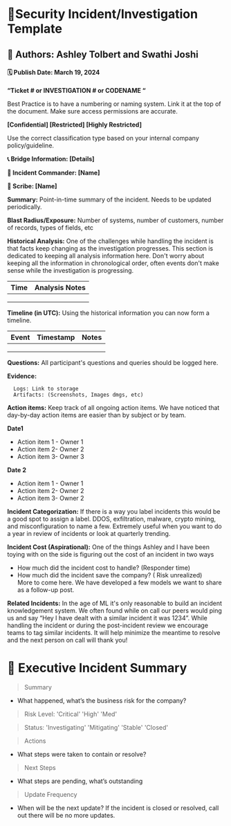 # 🔅Security Incident/Investigation Template

## 👑 Authors: Ashley Tolbert and Swathi Joshi 
#### 🗓️ Publish Date: March 19, 2024

**“Ticket # or INVESTIGATION # or CODENAME “** 

Best Practice is to have a numbering or naming system. Link it at the top of the document. Make sure access permissions are accurate. 

**[Confidential] [Restricted] [Highly Restricted]** 

Use the correct classification type based on your internal company policy/guideline. 

**📞 Bridge Information: [Details]**

**👻 Incident Commander: [Name]**

**📝 Scribe: [Name]**

**Summary:** Point-in-time summary of the incident. Needs to be updated periodically. 

**Blast Radius/Exposure:** Number of systems, number of customers, number of records, types of fields, etc  

**Historical Analysis:** One of the challenges while handling the incident is that facts keep changing as the investigation progresses. This section is dedicated to keeping all analysis information here. Don't worry about keeping all the information in chronological order, often events don't make sense while the investigation is progressing. 

  | Time | Analysis Notes | 
  | :---: | :---: |
  |       |      | 
  |       |      | 
  |       |      | 

  
**Timeline (in UTC):** Using the historical information you can now form a timeline.


| Event | Timestamp | Notes |  
| :---: | :---: | :---: |
|        |        |        | 
|        |        |        | 
|        |        |        | 

**Questions:**  All participant's questions and queries should be logged here. 

**Evidence:**

      Logs: Link to storage  
      Artifacts: (Screenshots, Images dmgs, etc)

**Action items:** Keep track of all ongoing action items. We have noticed that day-by-day action items are easier than by subject or by team. 
 
**Date1** 
- Action item 1 - Owner 1
- Action item 2- Owner 2 
- Action item 3- Owner 3

**Date 2**
- Action item 1 - Owner 1
- Action item 2- Owner 2 
- Action item 3- Owner 2 

**Incident Categorization:** If there is a way you label incidents this would be a good spot to assign a label. DDOS, exfiltration, malware, crypto mining, and misconfiguration to name a few. Extremely useful when you want to do a year in review of incidents or look at quarterly trending.    

**Incident Cost (Aspirational):** One of the things Ashley and I have been toying with on the side is figuring out the cost of an incident in two ways 
- How much did the incident cost to handle?  (Responder time)
- How much did the incident save the company? ( Risk unrealized)  
More to come here. We have developed a few models we want to share as a follow-up post.

**Related Incidents:** In the age of ML it's only reasonable to build an incident knowledgement system. We often found while on call our peers would ping us and say “Hey I have dealt with a similar incident it was 1234”. While handling the incident or during the post-incident review we encourage teams to tag similar incidents. It will help minimize the meantime to resolve and the next person on call will thank you!

# 🎯 Executive Incident Summary 

> Summary

- What happened, what’s the business risk for the company?

> Risk Level: 'Critical' 'High' 'Med'

> Status: 'Investigating' 'Mitigating' 'Stable' 'Closed'

> Actions 

 - What steps were taken to contain or resolve?

> Next Steps 

 - What steps are pending, what’s outstanding
   
> Update Frequency

  - When will be the next update? 
If the incident is closed or resolved, call out there will be no more updates. 
